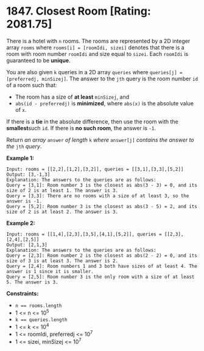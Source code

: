 # 1847. Closest Room [Rating: 2081.75]

There is a hotel with `n` rooms. The rooms are represented by a 2D integer array `rooms` where `rooms[i] = [roomIdi, sizei]` denotes that there is a room with room number `roomIdi` and size equal to `sizei`. Each `roomIdi` is guaranteed to be **unique**.

You are also given `k` queries in a 2D array `queries` where `queries[j] = [preferredj, minSizej]`. The answer to the `jth` query is the room number `id` of a room such that:

- The room has a size of **at least** `minSizej`, and
- `abs(id - preferredj)` is **minimized**, where `abs(x)` is the absolute value of `x`.

If there is a **tie** in the absolute difference, then use the room with the **smallest**such `id`. If there is **no such room**, the answer is `-1`.

Return *an array* `answer` *of length* `k` *where* `answer[j]` *contains the answer to the* `jth` *query*.

 

**Example 1:**

```
Input: rooms = [[2,2],[1,2],[3,2]], queries = [[3,1],[3,3],[5,2]]
Output: [3,-1,3]
Explanation: The answers to the queries are as follows:
Query = [3,1]: Room number 3 is the closest as abs(3 - 3) = 0, and its size of 2 is at least 1. The answer is 3.
Query = [3,3]: There are no rooms with a size of at least 3, so the answer is -1.
Query = [5,2]: Room number 3 is the closest as abs(3 - 5) = 2, and its size of 2 is at least 2. The answer is 3.
```

**Example 2:**

```
Input: rooms = [[1,4],[2,3],[3,5],[4,1],[5,2]], queries = [[2,3],[2,4],[2,5]]
Output: [2,1,3]
Explanation: The answers to the queries are as follows:
Query = [2,3]: Room number 2 is the closest as abs(2 - 2) = 0, and its size of 3 is at least 3. The answer is 2.
Query = [2,4]: Room numbers 1 and 3 both have sizes of at least 4. The answer is 1 since it is smaller.
Query = [2,5]: Room number 3 is the only room with a size of at least 5. The answer is 3.
```

 

**Constraints:**

- `n == rooms.length`
- 1 <= n <= 10<sup>5</sup>
- `k == queries.length`
- 1 <= k <= 10<sup>4</sup>
- 1 <= roomIdi, preferredj <= 10<sup>7</sup>
- 1 <= sizei, minSizej <= 10<sup>7</sup>